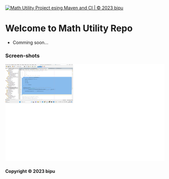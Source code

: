[![Math Utility Project esing Maven and CI  | © 2023 bipu](https://github.com/phuong1304/math-util-mvn/actions/workflows/math-util-ci.yml/badge.svg)](https://github.com/phuong1304/math-util-mvn/actions/workflows/math-util-ci.yml)

# Welcome to Math Utility Repo

- Comming soon...

### Screen-shots

![DDT Source with JUnit](https://github.com/phuong1304/math-util-mvn/blob/main/screenshots/DDT%20Source%20with%20Junit.png)

#### Copyright &#169; 2023 bipu
